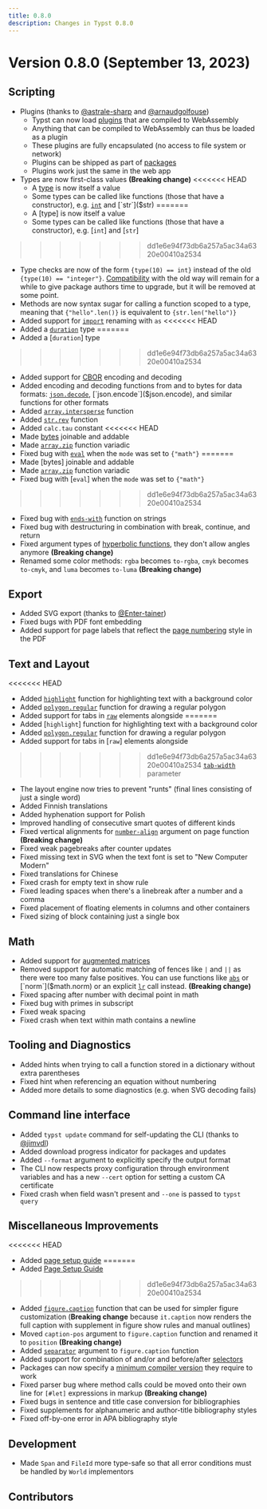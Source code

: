 ```yaml
---
title: 0.8.0
description: Changes in Typst 0.8.0
---
```


# Version 0.8.0 (September 13, 2023)

## Scripting
- Plugins (thanks to [@astrale-sharp](https://github.com/astrale-sharp) and
  [@arnaudgolfouse](https://github.com/arnaudgolfouse))
  - Typst can now load [plugins]($plugin) that are compiled to WebAssembly
  - Anything that can be compiled to WebAssembly can thus be loaded as a plugin
  - These plugins are fully encapsulated (no access to file system or network)
  - Plugins can be shipped as part of [packages]($scripting/#packages)
  - Plugins work just the same in the web app
- Types are now first-class values **(Breaking change)**
<<<<<<< HEAD
  - A [type]($type) is now itself a value
  - Some types can be called like functions (those that have a constructor),
    e.g. [`int`]($int) and [`str`]($str)
=======
  - A [type] is now itself a value
  - Some types can be called like functions (those that have a constructor),
    e.g. [`int`] and [`str`]
>>>>>>> dd1e6e94f73db6a257a5ac34a6320e00410a2534
  - Type checks are now of the form `{type(10) == int}` instead of the old
    `{type(10) == "integer"}`. [Compatibility]($type/#compatibility) with the
    old way will remain for a while to give package authors time to upgrade, but
    it will be removed at some point.
  - Methods are now syntax sugar for calling a function scoped to a type,
    meaning that `{"hello".len()}` is equivalent to `{str.len("hello")}`
- Added support for [`import`]($scripting/#modules) renaming with `as`
<<<<<<< HEAD
- Added a [`duration`]($duration) type
=======
- Added a [`duration`] type
>>>>>>> dd1e6e94f73db6a257a5ac34a6320e00410a2534
- Added support for [CBOR]($cbor) encoding and decoding
- Added encoding and decoding functions from and to bytes for data formats:
  [`json.decode`]($json.decode), [`json.encode`]($json.encode), and similar
  functions for other formats
- Added [`array.intersperse`]($array.intersperse) function
- Added [`str.rev`]($str.rev) function
- Added `calc.tau` constant
<<<<<<< HEAD
- Made [bytes]($bytes) joinable and addable
- Made [`array.zip`]($array.zip) function variadic
- Fixed bug with [`eval`](#eval) when the `mode` was set to `{"math"}`
=======
- Made [bytes] joinable and addable
- Made [`array.zip`]($array.zip) function variadic
- Fixed bug with [`eval`] when the `mode` was set to `{"math"}`
>>>>>>> dd1e6e94f73db6a257a5ac34a6320e00410a2534
- Fixed bug with [`ends-with`]($str.ends-with) function on strings
- Fixed bug with destructuring in combination with break, continue, and return
- Fixed argument types of [hyperbolic functions]($calc.cosh), they don't allow
  angles anymore **(Breaking change)**
- Renamed some color methods: `rgba` becomes `to-rgba`, `cmyk` becomes
  `to-cmyk`, and `luma` becomes `to-luma` **(Breaking change)**

## Export
- Added SVG export (thanks to [@Enter-tainer](https://github.com/Enter-tainer))
- Fixed bugs with PDF font embedding
- Added support for page labels that reflect the
  [page numbering]($page.numbering) style in the PDF

## Text and Layout
<<<<<<< HEAD
- Added [`highlight`]($highlight) function for highlighting text with a background color
- Added [`polygon.regular`]($polygon.regular) function for drawing a regular
  polygon
- Added support for tabs in [`raw`]($raw) elements alongside
=======
- Added [`highlight`] function for highlighting text with a background color
- Added [`polygon.regular`]($polygon.regular) function for drawing a regular
  polygon
- Added support for tabs in [`raw`] elements alongside
>>>>>>> dd1e6e94f73db6a257a5ac34a6320e00410a2534
  [`tab-width`]($raw.tab-size) parameter
- The layout engine now tries to prevent "runts" (final lines consisting of just
  a single word)
- Added Finnish translations
- Added hyphenation support for Polish
- Improved handling of consecutive smart quotes of different kinds
- Fixed vertical alignments for [`number-align`]($page.number-align) argument on
  page function **(Breaking change)**
- Fixed weak pagebreaks after counter updates
- Fixed missing text in SVG when the text font is set to "New Computer Modern"
- Fixed translations for Chinese
- Fixed crash for empty text in show rule
- Fixed leading spaces when there's a linebreak after a number and a comma
- Fixed placement of floating elements in columns and other containers
- Fixed sizing of block containing just a single box

## Math
- Added support for [augmented matrices]($math.mat.augment)
- Removed support for automatic matching of fences like `|` and `||` as
  there were too many false positives. You can use functions like
  [`abs`]($math.abs) or [`norm`]($math.norm) or an explicit [`lr`]($math.lr)
  call instead. **(Breaking change)**
- Fixed spacing after number with decimal point in math
- Fixed bug with primes in subscript
- Fixed weak spacing
- Fixed crash when text within math contains a newline

## Tooling and Diagnostics
- Added hints when trying to call a function stored in a dictionary without
  extra parentheses
- Fixed hint when referencing an equation without numbering
- Added more details to some diagnostics (e.g. when SVG decoding fails)

## Command line interface
- Added `typst update` command for self-updating the CLI
  (thanks to [@jimvdl](https://github.com/jimvdl))
- Added download progress indicator for packages and updates
- Added `--format` argument to explicitly specify the output format
- The CLI now respects proxy configuration through environment variables and has
  a new `--cert` option for setting a custom CA certificate
- Fixed crash when field wasn't present and `--one` is passed to `typst query`

## Miscellaneous Improvements
<<<<<<< HEAD
- Added [page setup guide]($guides/page-setup-guide)
=======
- Added [Page Setup Guide]($guides/page-setup)
>>>>>>> dd1e6e94f73db6a257a5ac34a6320e00410a2534
- Added [`figure.caption`]($figure.caption) function that can be used for
  simpler figure customization (**Breaking change** because `it.caption` now
  renders the full caption with supplement in figure show rules and manual
  outlines)
- Moved `caption-pos` argument to `figure.caption` function and renamed it to
  `position` **(Breaking change)**
- Added [`separator`]($figure.caption.separator) argument to `figure.caption`
  function
- Added support for combination of and/or and before/after
  [selectors]($selector)
- Packages can now specify a
  [minimum compiler version](https://github.com/typst/packages#package-format)
  they require to work
- Fixed parser bug where method calls could be moved onto their own line for
  `[#let]` expressions in markup **(Breaking change)**
- Fixed bugs in sentence and title case conversion for bibliographies
- Fixed supplements for alphanumeric and author-title bibliography styles
- Fixed off-by-one error in APA bibliography style

## Development
- Made `Span` and `FileId` more type-safe so that all error conditions must be
  handled by `World` implementors

## Contributors
<contributors from="v0.7.0" to="v0.8.0" />
